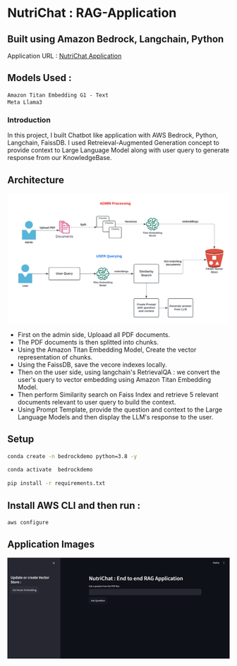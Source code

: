 # NutriChat  : RAG-Application
## Built using Amazon Bedrock, Langchain, Python

Application URL : [NutriChat Application](https://nutrichat.streamlit.app/)


## Models Used :
```
Amazon Titan Embedding G1 - Text
Meta Llama3
```

### Introduction
In this project, I built Chatbot like application with AWS Bedrock, Python, Langchain, FaissDB. I used Retreieval-Augmented Generation concept to provide context to Large Language Model along with user query to generate response from our KnowledgeBase.


## Architecture

![Architecture](Architecture.png)

 - First on the admin side, Uploaad all PDF documents.
 - The PDF documents is then splitted into chunks.
 - Using the Amazon Titan Embedding Model, Create the vector representation of chunks.
 - Using the FaissDB, save the vecore indexes locally.
 - Then on the user side, using langchain's RetrievalQA : we convert the user's query to vector embedding using Amazon Titan Embedding Model.
 - Then perform Similarity search on Faiss Index and retrieve 5 relevant documents relevant to user query to build the context.
 - Using Prompt Template, provide the question and context to  the Large Language Models and then display the LLM's response to the user.

## Setup
```bash
conda create -n bedrockdemo python=3.8 -y 
```

```bash
conda activate  bedrockdemo 
```

```bash
pip install -r requirements.txt
```
## Install AWS CLI and then run : 
```bash
aws configure
```

## Application Images 


![](images\Image1.png)